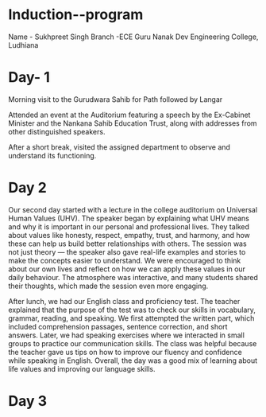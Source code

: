 # Induction--program
Name - Sukhpreet Singh Branch -ECE
Guru Nanak Dev Engineering College, Ludhiana 
# Day- 1 
Morning visit to the Gurudwara Sahib for Path followed by Langar

Attended an event at the Auditorium featuring a speech by the Ex-Cabinet Minister and the Nankana Sahib Education Trust, along with addresses from other distinguished speakers.

After a short break, visited the assigned department to observe and understand its functioning.
# Day 2
Our second day started with a lecture in the college auditorium on Universal Human Values (UHV). The speaker began by explaining what UHV means and why it is important in our personal and professional lives. They talked about values like honesty, respect, empathy, trust, and harmony, and how these can help us build better relationships with others. The session was not just theory — the speaker also gave real-life examples and stories to make the concepts easier to understand. We were encouraged to think about our own lives and reflect on how we can apply these values in our daily behaviour. The atmosphere was interactive, and many students shared their thoughts, which made the session even more engaging.

After lunch, we had our English class and proficiency test. The teacher explained that the purpose of the test was to check our skills in vocabulary, grammar, reading, and speaking. We first attempted the written part, which included comprehension passages, sentence correction, and short answers. Later, we had speaking exercises where we interacted in small groups to practice our communication skills. The class was helpful because the teacher gave us tips on how to improve our fluency and confidence while speaking in English. Overall, the day was a good mix of learning about life values and improving our language skills.
# Day 3
